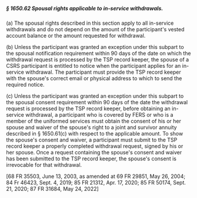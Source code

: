 ##### § 1650.62 Spousal rights applicable to in-service withdrawals. #####

(a) The spousal rights described in this section apply to all in-service withdrawals and do not depend on the amount of the participant's vested account balance or the amount requested for withdrawal.

(b) Unless the participant was granted an exception under this subpart to the spousal notification requirement within 90 days of the date on which the withdrawal request is processed by the TSP record keeper, the spouse of a CSRS participant is entitled to notice when the participant applies for an in-service withdrawal. The participant must provide the TSP record keeper with the spouse's correct email or physical address to which to send the required notice.

(c) Unless the participant was granted an exception under this subpart to the spousal consent requirement within 90 days of the date the withdrawal request is processed by the TSP record keeper, before obtaining an in-service withdrawal, a participant who is covered by FERS or who is a member of the uniformed services must obtain the consent of his or her spouse and waiver of the spouse's right to a joint and survivor annuity described in § 1650.61(c) with respect to the applicable amount. To show the spouse's consent and waiver, a participant must submit to the TSP record keeper a properly completed withdrawal request, signed by his or her spouse. Once a request containing the spouse's consent and waiver has been submitted to the TSP record keeper, the spouse's consent is irrevocable for that withdrawal.

[68 FR 35503, June 13, 2003, as amended at 69 FR 29851, May 26, 2004; 84 Fr 46423, Sept. 4, 2019; 85 FR 21312, Apr. 17, 2020; 85 FR 50174, Sept. 21, 2020; 87 FR 31684, May 24, 2022]